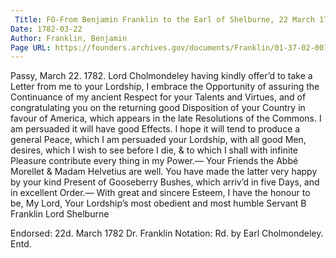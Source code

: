 ```yaml
---
 Title: FO-From Benjamin Franklin to the Earl of Shelburne, 22 March 1782
Date: 1782-03-22
Author: Franklin, Benjamin
Page URL: https://founders.archives.gov/documents/Franklin/01-37-02-0016
---
```


Passy, March 22. 1782.
Lord Cholmondeley having kindly offer’d to take a Letter from me to your Lordship, I embrace the Opportunity of assuring the Continuance of my ancient Respect for your Talents and Virtues, and of congratulating you on the returning good Disposition of your Country in favour of America, which appears in the late Resolutions of the Commons. I am persuaded it will have good Effects. I hope it will tend to produce a general Peace, which I am persuaded your Lordship, with all good Men, desires, which I wish to see before I die, & to which I shall with infinite Pleasure contribute every thing in my Power.— Your Friends the Abbé Morellet & Madam Helvetius are well. You have made the latter very happy by your kind Present of Gooseberry Bushes, which arriv’d in five Days, and in excellent Order.— With great and sincere Esteem, I have the honour to be, My Lord, Your Lordship’s most obedient and most humble Servant
B Franklin
Lord Shelburne
 
Endorsed: 22d. March 1782 Dr. Franklin
Notation: Rd. by Earl Cholmondeley. Entd.

